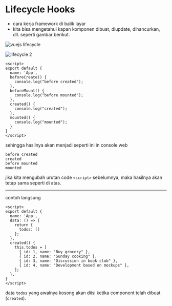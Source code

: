 # Lifecycle Hooks

- cara kerja framework di balik layar
- kita bisa mengetahui kapan komponen dibuat, diupdate, dihancurkan, dll. seperti gambar berikut.

![vuejs lifecycle](https://codingexplained.com/wp-content/uploads/2017/04/Vue-instance-lifecycle-Page-1.png)

![lifecycle 2](https://vuejs.org/images/lifecycle.png)

```vue
<script>
export default {
  name: 'App',
  beforeCreate() {
    console.log("before created");
  },
  beforeMount() {
    console.log("before mounted");
  },
  created() {
    console.log("created");
  },
  mounted() {
    console.log("mounted");
  }
}
</script>
```

sehingga hasilnya akan menjadi seperti ini in console web

```plain
before created
created
before mounted
mounted
```

jika kita mengubah urutan code `<script>` sebelumnya, maka hasilnya akan tetap sama seperti di atas.

------

contoh langsung

```vue
<script>
export default {
  name: 'App',
  data: () => {
    return {
      todos: []
    };
  },
  created() {
    this.todos = [
      { id: 1, name: "Buy grocery" },
      { id: 2, name: "Sunday cooking" },
      { id: 3, name: "Discussion in book club" },
      { id: 4, name: "Development based on mockups" },
    ];
  },
}
</script>
```

data `todos` yang awalnya kosong akan diisi ketika component telah dibuat (`created`).

